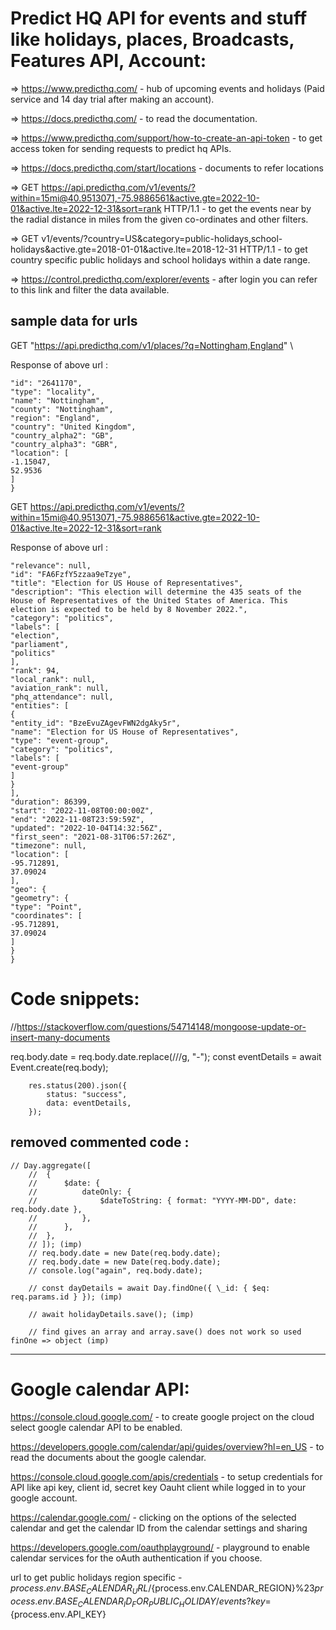 # Predict HQ API for events and stuff like holidays, places, Broadcasts, Features API, Account:

=> https://www.predicthq.com/ - hub of upcoming events and holidays (Paid service and 14 day trial after making an account).

=> https://docs.predicthq.com/ - to read the documentation.

=> https://www.predicthq.com/support/how-to-create-an-api-token - to get access token for sending requests to predict hq APIs.

=> https://docs.predicthq.com/start/locations - documents to refer locations

=> GET https://api.predicthq.com/v1/events/?within=15mi@40.9513071,-75.9886561&active.gte=2022-10-01&active.lte=2022-12-31&sort=rank HTTP/1.1 - to get the events near by the radial distance in miles from the given co-ordinates and other filters.

=> GET v1/events/?country=US&category=public-holidays,school-holidays&active.gte=2018-01-01&active.lte=2018-12-31 HTTP/1.1 - to get country specific public holidays and school holidays within a date range.

=> https://control.predicthq.com/explorer/events - after login you can refer to this link and filter the data available.

## sample data for urls

GET "https://api.predicthq.com/v1/places/?q=Nottingham,England" \

Response of above url :

```{
"id": "2641170",
"type": "locality",
"name": "Nottingham",
"county": "Nottingham",
"region": "England",
"country": "United Kingdom",
"country_alpha2": "GB",
"country_alpha3": "GBR",
"location": [
-1.15047,
52.9536
]
}
```

GET https://api.predicthq.com/v1/events/?within=15mi@40.9513071,-75.9886561&active.gte=2022-10-01&active.lte=2022-12-31&sort=rank

Response of above url :

```{
"relevance": null,
"id": "FA6FzfY5zzaa9eTzye",
"title": "Election for US House of Representatives",
"description": "This election will determine the 435 seats of the House of Representatives of the United States of America. This election is expected to be held by 8 November 2022.",
"category": "politics",
"labels": [
"election",
"parliament",
"politics"
],
"rank": 94,
"local_rank": null,
"aviation_rank": null,
"phq_attendance": null,
"entities": [
{
"entity_id": "BzeEvuZAgevFWN2dgAky5r",
"name": "Election for US House of Representatives",
"type": "event-group",
"category": "politics",
"labels": [
"event-group"
]
}
],
"duration": 86399,
"start": "2022-11-08T00:00:00Z",
"end": "2022-11-08T23:59:59Z",
"updated": "2022-10-04T14:32:56Z",
"first_seen": "2021-08-31T06:57:26Z",
"timezone": null,
"location": [
-95.712891,
37.09024
],
"geo": {
"geometry": {
"type": "Point",
"coordinates": [
-95.712891,
37.09024
]
}
}
```

# Code snippets:

//https://stackoverflow.com/questions/54714148/mongoose-update-or-insert-many-documents

req.body.date = req.body.date.replace(/\//g, "-");
const eventDetails = await Event.create(req.body);

    	res.status(200).json({
    		status: "success",
    		data: eventDetails,
    	});

## removed commented code :

    // Day.aggregate([
    	// 	{
    	// 		$date: {
    	// 			dateOnly: {
    	// 				$dateToString: { format: "YYYY-MM-DD", date: req.body.date },
    	// 			},
    	// 		},
    	// 	},
    	// ]); (imp)
    	// req.body.date = new Date(req.body.date);
    	// req.body.date = new Date(req.body.date);
    	// console.log("again", req.body.date);

        // const dayDetails = await Day.findOne({ \_id: { $eq: req.params.id } }); (imp)

        // await holidayDetails.save(); (imp)

        // find gives an array and array.save() does not work so used finOne => object (imp)

---

# Google calendar API:

https://console.cloud.google.com/ - to create google project on the cloud select google calendar API to be enabled.

https://developers.google.com/calendar/api/guides/overview?hl=en_US - to read the documents about the google calendar.

https://console.cloud.google.com/apis/credentials - to setup credentials for API like api key, client id, secret key Oauht client while logged in to your google account.

https://calendar.google.com/ - clicking on the options of the selected calendar and get the calendar ID from the calendar settings and sharing

https://developers.google.com/oauthplayground/ - playground to enable calendar services for the oAuth authentication if you choose.

url to get public holidays region specific - ${process.env.BASE_CALENDAR_URL}/${process.env.CALENDAR_REGION}%23${process.env.BASE_CALENDAR_ID_FOR_PUBLIC_HOLIDAY}/events?key=${process.env.API_KEY}
